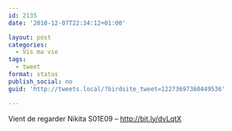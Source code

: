 ```yaml
---
id: 2135
date: '2010-12-07T22:34:12+01:00'

layout: post
categories:
  - Vis ma vie
tags:
  - tweet
format: status
publish_social: no
guid: 'http://tweets.local/?birdsite_tweet=12273697360449536'

---
```


Vient de regarder Nikita S01E09 – http://bit.ly/dvLqtX